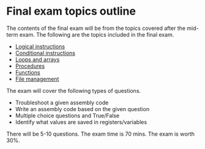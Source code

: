 # Final exam topics outline

The contents of the final exam will be from the topics covered after the mid-term exam. The following are the topics included in the final exam.

- [Logical instructions](https://htmlpreview.github.io/?https://github.com/d-khan/assembly/blob/main/logical-instructions/Lecture.html)
- [Conditional instructions](https://github.com/d-khan/assembly/blob/main/condition-instructions/Lecture.md)
- [Loops and arrays](https://htmlpreview.github.io/?https://github.com/d-khan/assembly/blob/main/loops-arrays/Lecture.html)
- [Procedures](https://htmlpreview.github.io/?https://github.com/d-khan/assembly/blob/main/procedures/Lecture.html)
- [Functions](https://github.com/d-khan/assembly/blob/main/functions/Lecture.md)
- [File management](https://htmlpreview.github.io/?https://github.com/d-khan/assembly/blob/main/file-management/Lecture.html)

The exam will cover the following types of questions.

- Troubleshoot a given assembly code
- Write an assembly code based on the given question
- Multiple choice questions and True/False
- Identify what values are saved in registers/variables

There will be 5-10 questions. The exam time is 70 mins. The exam is worth 30%.
